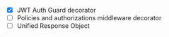 - [x] JWT Auth Guard decorator
- [ ] Policies and authorizations middleware decorator
- [ ] Unified Response Object
